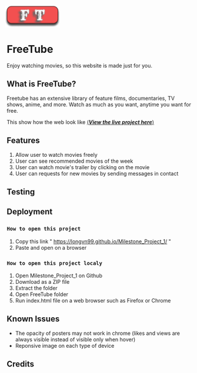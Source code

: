 [<img alt='FreeTube logo' src="assets/images/logo.png" style="margin: 0;position:relative;left:-1%;width:150px;">](#)

# FreeTube

Enjoy watching movies, so this website is made just for you.

## What is FreeTube?
Freetube has an extensive library of feature films, documentaries, TV shows, anime, and more. Watch as much as you want, anytime you want for free.

This show how the web look like
[(__*View the live project here*__)](https://www.figma.com/file/CsaAOkX9YucLirUNzRyPgl/Milestone-project-1-(FreeTube)?node-id=0%3A1)

## Features

1. Allow user to watch movies freely
1. User can see recommended movies of the week
1. User can watch movie's trailer by clicking on the movie
1. User can requests for new movies by sending messages in contact

## Testing

## Deployment

### `How to open this project`
1. Copy this link " https://longvn99.github.io/Milestone_Project_1/ "
1. Paste and open on a browser

### `How to open this project localy`

1. Open Milestone_Project_1 on Github 
1. Download as a ZIP file
1. Extract the folder
1. Open FreeTube folder
1. Run index.html file on a web browser such as Firefox or Chrome




  

## Known Issues
* The opacity of posters may not work in chrome (likes and views are always visible instead of visible only when hover)
* Reponsive image on each type of device 
## Credits
